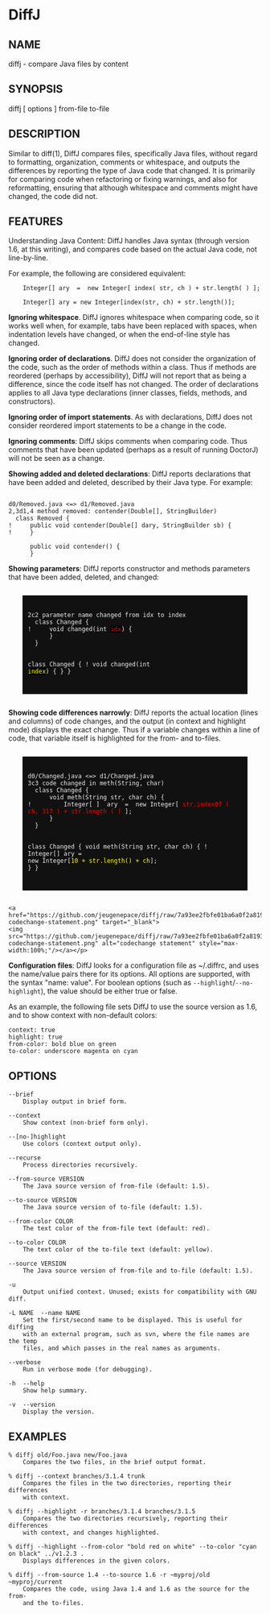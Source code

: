 DiffJ
=====

NAME
----

diffj - compare Java files by content

SYNOPSIS
--------

diffj [ options ] from-file to-file

DESCRIPTION
-----------

Similar to diff(1), DiffJ compares files, specifically Java files, without
regard to formatting, organization, comments or whitespace, and outputs the
differences by reporting the type of Java code that changed. It is primarily for
comparing code when refactoring or fixing warnings, and also for reformatting,
ensuring that although whitespace and comments might have changed, the code did
not.

FEATURES
--------

Understanding Java Content: DiffJ handles Java syntax (through version 1.6, at
this writing), and compares code based on the actual Java code, not
line-by-line.

For example, the following are considered equivalent:

<pre><code>    Integer[] ary  =  new Integer[ index( str, ch ) + str.length( ) ];
    
    Integer[] ary = new Integer[index(str, ch) + str.length()];
</code></pre>

**Ignoring whitespace**. DiffJ ignores whitespace when comparing code, so it
works well when, for example, tabs have been replaced with spaces, when
indentation levels have changed, or when the end-of-line style has changed.

**Ignoring order of declarations**. DiffJ does not consider the organization of
the code, such as the order of methods within a class. Thus if methods are
reordered (perhaps by accessibility), DiffJ will not report that as being a
difference, since the code itself has not changed. The order of declarations
applies to all Java type declarations (inner classes, fields, methods, and
constructors).

**Ignoring order of import statements**. As with declarations, DiffJ does not
consider reordered import statements to be a change in the code.

**Ignoring comments**: DiffJ skips comments when comparing code. Thus comments
that have been updated (perhaps as a result of running DoctorJ) will not be seen
as a change.

**Showing added and deleted declarations**: DiffJ reports declarations that have
been added and deleted, described by their Java type. For example:

<pre><code>
d0/Removed.java <=> d1/Removed.java
2,3d1,4 method removed: contender(Double[], StringBuilder)
  class Removed {
!     public <span class="s0">void contender(Double[] dary, StringBuilder sb) {</span>
!     <span class="p">}</span>
  
      public void contender() {
      }
</code></pre>

**Showing parameters**: DiffJ reports constructor and methods parameters that have
been added, deleted, and changed:

<div width="100%" style="background: #111111; color: #EEEEEE; margin: 2em; padding: 0.25em 0.75em 0.75em 0.75em; ">
<pre><code>
2c2 parameter name changed from idx to index
  class Changed {
!     void changed(int <span style="color: red; background: black">idx</span>) {
      }
  }

  class Changed {
!     void changed(int <span style="color: yellow; background: black">index</span>) {
      }
  }
</code></pre></div>

**Showing code differences narrowly**: DiffJ reports the actual location (lines
and columns) of code changes, and the output (in context and highlight mode)
displays the exact change. Thus if a variable changes within a line of code,
that variable itself is highlighted for the from- and to-files.

<div width="100%" style="background: #111111; color: #EEEEEE; margin: 2em; padding: 0.25em 0.75em 0.75em 0.75em; ">
<pre><code>
d0/Changed.java <=> d1/Changed.java
3c3 code changed in meth(String, char)
  class Changed {
      void meth(String str, char ch) {
!         Integer[ ]  ary  =  new Integer[ <span style="color: red">str.indexOf ( ch, 317 ) + str.length ( )</span> ];
      }
  }

  class Changed {
      void meth(String str, char ch) {
!         Integer[] ary = new Integer[<span style="color: yellow">10 + str.length() + ch</span>];
      }
  }
</code></pre></div>

<p>

    <a href="https://github.com/jeugenepace/diffj/raw/7a93ee2fbfe01ba6a0f2a8193d356cc4f8b53f23/src/site/resources/img/diffj-codechange-statement.png" target="_blank">
    <img src="https://github.com/jeugenepace/diffj/raw/7a93ee2fbfe01ba6a0f2a8193d356cc4f8b53f23/src/site/resources/img/diffj-codechange-statement.png" alt="codechange statement" style="max-width:100%;"/></a></p>
</p>

**Configuration files**: DiffJ looks for a configuration file as ~/.diffrc, and
uses the name/value pairs there for its options. All options are supported, with
the syntax "name: value". For boolean options (such as
`--highlight`/`--no-highlight`), the value should be either true or false.

As an example, the following file sets DiffJ to use the source version as 1.6,
and to show context with non-default colors:

    context: true
    highlight: true
    from-color: bold blue on green
    to-color: underscore magenta on cyan


OPTIONS
-------

    --brief   
        Display output in brief form.

    --context
        Show context (non-brief form only).

    --[no-]highlight
        Use colors (context output only).

    --recurse
        Process directories recursively.

    --from-source VERSION
        The Java source version of from-file (default: 1.5).

    --to-source VERSION
        The Java source version of to-file (default: 1.5).

    --from-color COLOR
        The text color of the from-file text (default: red).

    --to-color COLOR
        The text color of the to-file text (default: yellow).

    --source VERSION
        The Java source version of from-file and to-file (default: 1.5).

    -u
        Output unified context. Unused; exists for compatibility with GNU diff.

    -L NAME  --name NAME
        Set the first/second name to be displayed. This is useful for diffing
        with an external program, such as svn, where the file names are the temp
        files, and which passes in the real names as arguments.

    --verbose
        Run in verbose mode (for debugging).

    -h  --help
        Show help summary.

    -v  --version
        Display the version.

EXAMPLES
--------

    % diffj old/Foo.java new/Foo.java
        Compares the two files, in the brief output format.

    % diffj --context branches/3.1.4 trunk
        Compares the files in the two directories, reporting their differences
        with context.

    % diffj --highlight -r branches/3.1.4 branches/3.1.5
        Compares the two directories recursively, reporting their differences
        with context, and changes highlighted.

    % diffj --highlight --from-color "bold red on white" --to-color "cyan on black" ../v1.2.3 .
        Displays differences in the given colors.

    % diffj --from-source 1.4 --to-source 1.6 -r ~myproj/old ~myproj/current
        Compares the code, using Java 1.4 and 1.6 as the source for the from-
        and the to-files.
